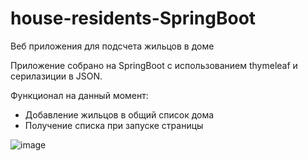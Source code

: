 # house-residents-SpringBoot
Веб приложения для подсчета жильцов в доме

Приложение собрано на SpringBoot с использованием thymeleaf и серилазиции в JSON. 

Функционал на данный момент: 
- Добавление жильцов в общий список дома
- Получение списка при запуске страницы


![image](https://user-images.githubusercontent.com/92898813/209274188-41532bf1-83ac-4355-acfa-ca81c8acb93a.png)
